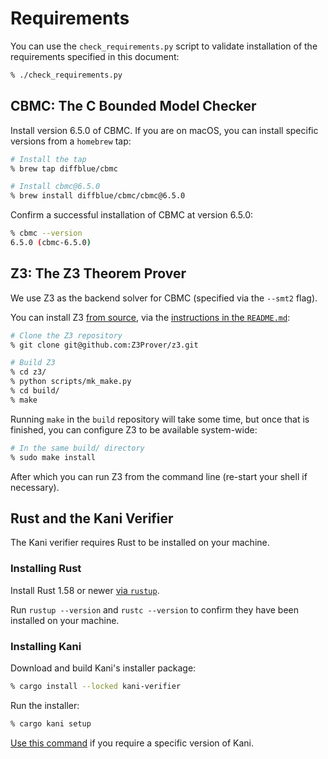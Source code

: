 # Requirements

You can use the `check_requirements.py` script to validate installation of the requirements
  specified in this document:

```sh
% ./check_requirements.py
```

## CBMC: The C Bounded Model Checker

Install version 6.5.0 of CBMC.
If you are on macOS,
  you can install specific versions from a `homebrew` tap:

```sh
# Install the tap
% brew tap diffblue/cbmc 

# Install cbmc@6.5.0
% brew install diffblue/cbmc/cbmc@6.5.0
```

Confirm a successful installation of CBMC at version 6.5.0:
```sh
% cbmc --version
6.5.0 (cbmc-6.5.0)
```

## Z3: The Z3 Theorem Prover

We use Z3 as the backend solver for CBMC (specified via the `--smt2` flag).

You can install Z3 [from source](https://github.com/Z3Prover/z3),
  via the [instructions in the `README.md`](https://github.com/Z3Prover/z3?tab=readme-ov-file#building-z3-using-make-and-gccclang):

```sh
# Clone the Z3 repository
% git clone git@github.com:Z3Prover/z3.git

# Build Z3
% cd z3/
% python scripts/mk_make.py
% cd build/
% make
```

Running `make` in the `build` repository will take some time,
  but once that is finished,
  you can configure Z3 to be available system-wide:

```sh
# In the same build/ directory
% sudo make install
```

After which you can run Z3 from the command line (re-start your shell if
  necessary).

## Rust and the Kani Verifier

The Kani verifier requires Rust to be installed on your machine.

### Installing Rust

Install Rust 1.58 or newer [via `rustup`](https://rust-lang.org/tools/install/).

Run `rustup --version` and `rustc --version` to confirm they have been installed
  on your machine.

### Installing Kani

Download and build Kani's installer package:

```sh
% cargo install --locked kani-verifier
```

Run the installer:

```sh
% cargo kani setup
```

[Use this command](https://model-checking.github.io/kani/install-guide.html#installing-an-older-version)
  if you require a specific version of Kani.
